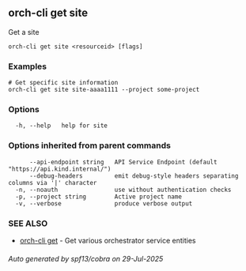 ## orch-cli get site

Get a site

```
orch-cli get site <resourceid> [flags]
```

### Examples

```
# Get specific site information
orch-cli get site site-aaaa1111 --project some-project
```

### Options

```
  -h, --help   help for site
```

### Options inherited from parent commands

```
      --api-endpoint string   API Service Endpoint (default "https://api.kind.internal/")
      --debug-headers         emit debug-style headers separating columns via '|' character
  -n, --noauth                use without authentication checks
  -p, --project string        Active project name
  -v, --verbose               produce verbose output
```

### SEE ALSO

* [orch-cli get](orch-cli_get.md)	 - Get various orchestrator service entities

###### Auto generated by spf13/cobra on 29-Jul-2025
